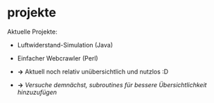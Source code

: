 # projekte

Aktuelle Projekte:

- Luftwiderstand-Simulation (Java)

- Einfacher Webcrawler (Perl)

- **->** Aktuell noch relativ unübersichtlich und nutzlos :D
- **->** *Versuche demnächst, subroutines für bessere Übersichtlichkeit hinzuzufügen*
